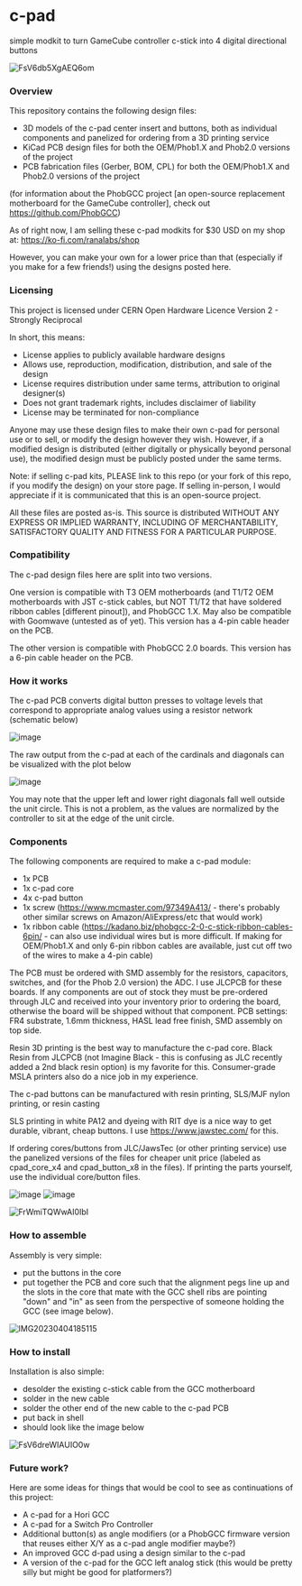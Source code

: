# c-pad
simple modkit to turn GameCube controller c-stick into 4 digital directional buttons

![FsV6db5XgAEQ6om](https://user-images.githubusercontent.com/95242582/230263397-5fa1a9be-560e-4d4e-80cc-204167917ca0.jpg)

### Overview

This repository contains the following design files:
 - 3D models of the c-pad center insert and buttons, both as individual components and panelized for ordering from a 3D printing service
 - KiCad PCB design files for both the OEM/Phob1.X and Phob2.0 versions of the project
 - PCB fabrication files (Gerber, BOM, CPL) for both the OEM/Phob1.X and Phob2.0 versions of the project

(for information about the PhobGCC project [an open-source replacement motherboard for the GameCube controller], check out https://github.com/PhobGCC)

As of right now, I am selling these c-pad modkits for $30 USD on my shop at: https://ko-fi.com/ranalabs/shop

However, you can make your own for a lower price than that (especially if you make for a few friends!) using the designs posted here.

### Licensing

This project is licensed under CERN Open Hardware Licence Version 2 - Strongly Reciprocal

In short, this means:
 - License applies to publicly available hardware designs
 - Allows use, reproduction, modification, distribution, and sale of the design
 - License requires distribution under same terms, attribution to original designer(s)
 - Does not grant trademark rights, includes disclaimer of liability
 - License may be terminated for non-compliance

Anyone may use these design files to make their own c-pad for personal use or to sell, or modify the design however they wish.
However, if a modified design is distributed (either digitally or physically beyond personal use), the modified design must be publicly posted under the same terms.

Note: if selling c-pad kits, PLEASE link to this repo (or your fork of this repo, if you modify the design) on your store page.  If selling in-person, I would appreciate if it is communicated that this is an open-source project.

All these files are posted as-is. This source is distributed WITHOUT ANY EXPRESS OR IMPLIED WARRANTY, INCLUDING OF MERCHANTABILITY, SATISFACTORY QUALITY AND FITNESS FOR A PARTICULAR PURPOSE. 

### Compatibility

The c-pad design files here are split into two versions.  

One version is compatible with T3 OEM motherboards (and T1/T2 OEM motherboards with JST c-stick cables, but NOT T1/T2 that have soldered ribbon cables [different pinout]), and PhobGCC 1.X.  May also be compatible with Goomwave (untested as of yet).  This version has a 4-pin cable header on the PCB.

The other version is compatible with PhobGCC 2.0 boards.  This version has a 6-pin cable header on the PCB.

### How it works

The c-pad PCB converts digital button presses to voltage levels that correspond to appropriate analog values using a resistor network (schematic below)

![image](https://user-images.githubusercontent.com/95242582/230264027-c07d42f8-15de-4f2c-8555-aef481b29d64.png)

The raw output from the c-pad at each of the cardinals and diagonals can be visualized with the plot below

![image](https://user-images.githubusercontent.com/95242582/230263892-518bc74b-3cef-48cc-94a1-3a5296bef9e5.png)

You may note that the upper left and lower right diagonals fall well outside the unit circle.  This is not a problem, as the values are normalized by the controller to sit at the edge of the unit circle.

### Components

The following components are required to make a c-pad module:
- 1x PCB
- 1x c-pad core
- 4x c-pad button
- 1x screw (https://www.mcmaster.com/97349A413/ - there's probably other similar screws on Amazon/AliExpress/etc that would work)
- 1x ribbon cable (https://kadano.biz/phobgcc-2-0-c-stick-ribbon-cables-6pin/ - can also use individual wires but is more difficult.  If making for OEM/Phob1.X and only 6-pin ribbon cables are available, just cut off two of the wires to make a 4-pin cable)

The PCB must be ordered with SMD assembly for the resistors, capacitors, switches, and (for the Phob 2.0 version) the ADC.  I use JLCPCB for these boards.  If any components are out of stock they must be pre-ordered through JLC and received into your inventory prior to ordering the board, otherwise the board will be shipped without that component.  PCB settings: FR4 substrate, 1.6mm thickness, HASL lead free finish, SMD assembly on top side.

Resin 3D printing is the best way to manufacture the c-pad core.  Black Resin from JLCPCB (not Imagine Black - this is confusing as JLC recently added a 2nd black resin option) is my favorite for this.  Consumer-grade MSLA printers also do a nice job in my experience.

The c-pad buttons can be manufactured with resin printing, SLS/MJF nylon printing, or resin casting

SLS printing in white PA12 and dyeing with RIT dye is a nice way to get durable, vibrant, cheap buttons.  I use https://www.jawstec.com/ for this.

If ordering cores/buttons from JLC/JawsTec (or other printing service) use the panelized versions of the files for cheaper unit price (labeled as cpad_core_x4 and cpad_button_x8 in the files).  If printing the parts yourself, use the individual core/button files.

![image](https://user-images.githubusercontent.com/95242582/230277555-58ca9cdf-15be-4db8-8585-f5c9bf59956c.png)
![image](https://user-images.githubusercontent.com/95242582/230277637-b9cb4bb7-bb42-40e7-93e3-4c4c355f6661.png)

![FrWmiTQWwAI0IbI](https://user-images.githubusercontent.com/95242582/230267061-c33eb53b-f4a8-41f7-abc7-e3f1ae287048.jpg)

### How to assemble

Assembly is very simple:
 - put the buttons in the core
 - put together the PCB and core such that the alignment pegs line up and the slots in the core that mate with the GCC shell ribs are pointing "down" and "in" as seen from the perspective of someone holding the GCC (see image below).

![IMG20230404185115](https://user-images.githubusercontent.com/95242582/230266436-d84cf887-699b-408d-a1c6-2d527fa0cb17.jpg)

### How to install

Installation is also simple:
 - desolder the existing c-stick cable from the GCC motherboard
 - solder in the new cable 
 - solder the other end of the new cable to the c-pad PCB
 - put back in shell
 - should look like the image below
 
![FsV6dreWIAUIO0w](https://user-images.githubusercontent.com/95242582/230266667-c7480798-2123-4ec5-b0c6-69174c922d44.jpg)


### Future work?

Here are some ideas for things that would be cool to see as continuations of this project:

 - A c-pad for a Hori GCC
 - A c-pad for a Switch Pro Controller
 - Additional button(s) as angle modifiers (or a PhobGCC firmware version that reuses either X/Y as a c-pad angle modifier maybe?)
 - An improved GCC d-pad using a design similar to the c-pad
 - A version of the c-pad for the GCC left analog stick (this would be pretty silly but might be good for platformers?)
